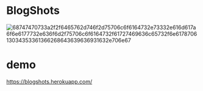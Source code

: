 # BlogShots

![68747470733a2f2f6465762d746f2d75706c6f6164732e73332e616d617a6f6e6177732e636f6d2f75706c6f6164732f61727469636c65732f6e617870613034353361366268643639636931632e706e67](https://user-images.githubusercontent.com/75741022/177800754-5f2f8883-0b11-43fc-8ad6-af2cda020f2d.png)

# demo
https://blogshots.herokuapp.com/
